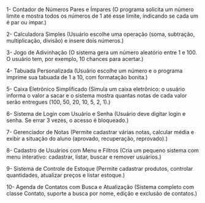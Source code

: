 1- Contador de Números Pares e Ímpares (O programa solicita um número limite e mostra todos os números de 1 até esse limite, indicando se cada um é par ou ímpar.)

2- Calculadora Simples (Usuário escolhe uma operação (soma, subtração, multiplicação, divisão) e insere dois números.)

3- Jogo de Adivinhação (O sistema gera um número aleatório entre 1 e 100. O usuário tem, por exemplo, 10 chances para acertar.)

4- Tabuada Personalizada (Usuário escolhe um número e o programa imprime sua tabuada de 1 a 10, com formatação bonita.)

5- Caixa Eletrônico Simplificado (Simula um caixa eletrônico: o usuário informa o valor a sacar e o sistema mostra quantas notas de cada valor serão entregues (100, 50, 20, 10, 5, 2, 1).)

6- Sistema de Login com Usuário e Senha (Usuário deve digitar login e senha. Se errar 3 vezes, o acesso é bloqueado.)

7- Gerenciador de Notas (Permite cadastrar várias notas, calcular média e exibir a situação do aluno (aprovado, recuperação, reprovado).)

8- Cadastro de Usuários com Menu e Filtros (Cria um pequeno sistema com menu interativo: cadastrar, listar, buscar e remover usuários.)

9- Sistema de Controle de Estoque (Permite cadastrar produtos, controlar quantidades, atualizar preços e listar estoque.)

10- Agenda de Contatos com Busca e Atualização (Sistema completo com classe Contato, suporte a busca por nome, edição e exclusão de contatos.)

